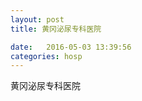 ```yaml
--- 
layout: post 
title: 黄冈泌尿专科医院

date:   2016-05-03 13:39:56 
categories: hosp 
--- 
```

   
黄冈泌尿专科医院
